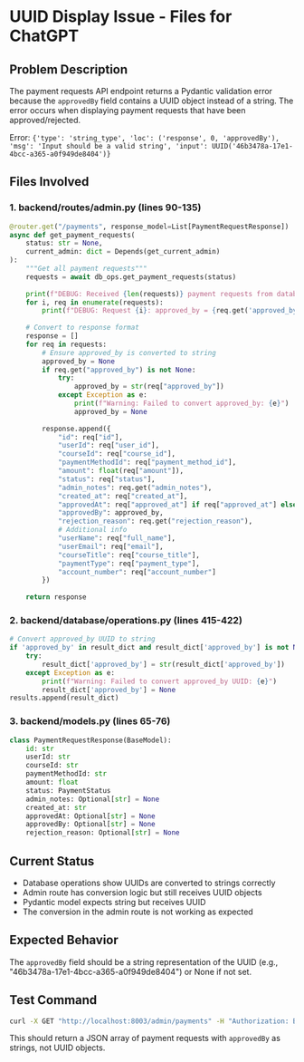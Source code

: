 # UUID Display Issue - Files for ChatGPT

## Problem Description

The payment requests API endpoint returns a Pydantic validation error because
the `approvedBy` field contains a UUID object instead of a string. The error
occurs when displaying payment requests that have been approved/rejected.

Error:
`{'type': 'string_type', 'loc': ('response', 0, 'approvedBy'), 'msg': 'Input should be a valid string', 'input': UUID('46b3478a-17e1-4bcc-a365-a0f949de8404')}`

## Files Involved

### 1. backend/routes/admin.py (lines 90-135)

```python
@router.get("/payments", response_model=List[PaymentRequestResponse])
async def get_payment_requests(
    status: str = None,
    current_admin: dict = Depends(get_current_admin)
):
    """Get all payment requests"""
    requests = await db_ops.get_payment_requests(status)
    
    print(f"DEBUG: Received {len(requests)} payment requests from database")
    for i, req in enumerate(requests):
        print(f"DEBUG: Request {i}: approved_by = {req.get('approved_by')} (type: {type(req.get('approved_by'))})")
    
    # Convert to response format
    response = []
    for req in requests:
        # Ensure approved_by is converted to string
        approved_by = None
        if req.get("approved_by") is not None:
            try:
                approved_by = str(req["approved_by"])
            except Exception as e:
                print(f"Warning: Failed to convert approved_by: {e}")
                approved_by = None
        
        response.append({
            "id": req["id"],
            "userId": req["user_id"],
            "courseId": req["course_id"],
            "paymentMethodId": req["payment_method_id"],
            "amount": float(req["amount"]),
            "status": req["status"],
            "admin_notes": req.get("admin_notes"),
            "created_at": req["created_at"],
            "approvedAt": req["approved_at"] if req["approved_at"] else None,
            "approvedBy": approved_by,
            "rejection_reason": req.get("rejection_reason"),
            # Additional info
            "userName": req["full_name"],
            "userEmail": req["email"],
            "courseTitle": req["course_title"],
            "paymentType": req["payment_type"],
            "account_number": req["account_number"]
        })
    
    return response
```

### 2. backend/database/operations.py (lines 415-422)

```python
# Convert approved_by UUID to string
if 'approved_by' in result_dict and result_dict['approved_by'] is not None:
    try:
        result_dict['approved_by'] = str(result_dict['approved_by'])
    except Exception as e:
        print(f"Warning: Failed to convert approved_by UUID: {e}")
        result_dict['approved_by'] = None
results.append(result_dict)
```

### 3. backend/models.py (lines 65-76)

```python
class PaymentRequestResponse(BaseModel):
    id: str
    userId: str
    courseId: str
    paymentMethodId: str
    amount: float
    status: PaymentStatus
    admin_notes: Optional[str] = None
    created_at: str
    approvedAt: Optional[str] = None
    approvedBy: Optional[str] = None
    rejection_reason: Optional[str] = None
```

## Current Status

- Database operations show UUIDs are converted to strings correctly
- Admin route has conversion logic but still receives UUID objects
- Pydantic model expects string but receives UUID
- The conversion in the admin route is not working as expected

## Expected Behavior

The `approvedBy` field should be a string representation of the UUID (e.g.,
"46b3478a-17e1-4bcc-a365-a0f949de8404") or None if not set.

## Test Command

```bash
curl -X GET "http://localhost:8003/admin/payments" -H "Authorization: Bearer $ADMIN_TOKEN"
```

This should return a JSON array of payment requests with `approvedBy` as
strings, not UUID objects.
